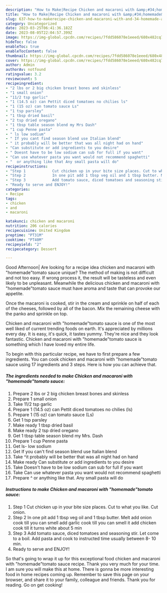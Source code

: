 ```yaml
---
description: "How to Make|Recipe Chicken and macaroni with &amp;#34;homemade&amp;#34;tomato sauce {That is Simple"
title: "How to Make|Recipe Chicken and macaroni with &amp;#34;homemade&amp;#34;tomato sauce {That is Simple"
slug: 637-how-to-makerecipe-chicken-and-macaroni-with-and-34-homemade-and-34-tomato-sauce-that-is-simple
category: Uncategorized
date: 2023-03-25T06:41:36.182Z
date: 2023-08-05T22:04:57.399Z
image: https://img-global.cpcdn.com/recipes/7fdd586078e1eeed/680x482cq70/chicken-and-macaroni-with-homemadetomato-sauce-recipe-main-photo.jpg
hideToc: false
enableToc: true
enableTocContent: false
thumbnail: https://img-global.cpcdn.com/recipes/7fdd586078e1eeed/680x482cq70/chicken-and-macaroni-with-homemadetomato-sauce-recipe-main-photo.jpg
cover: https://img-global.cpcdn.com/recipes/7fdd586078e1eeed/680x482cq70/chicken-and-macaroni-with-homemadetomato-sauce-recipe-main-photo.jpg
author: Admin
authorAv: notfound
ratingvalue: 3.2
reviewcount: 5
recipeingredient:
- "2 lbs or 2 big chicken breast bones and skinless"
- "1 small onion"
- "11/2 tsp garlic"
- "1 (14.5 oz) can Pettit diced tomatoes no chilies ls"
- "1 (15 oz) can tomato sauce Ls"
- "1 tsp parsley"
- "1 tbsp dried basil"
- "2 tsp dried oregano"
- "1 tbsp table season blend my Mrs Dash"
- "1 cup Penne pasta"
- " ls low sodium"
- " If you cant find season blend use Italian blend"
- " it probably will be better that was all night had on hand"
- "Can substitute or add ingredients to you desire"
- " Doesnt have to be low sodium can sub for full if you want"
- "Can use whatever pasta you want would not recommend spaghetti"
- "  or anything like that Any small pasta will do"
recipeinstructions:
- "Step 1            Cut chicken up in your bite size places. Cut to what you like. Cut onion."
- "Step 2            In one pit add 1 tbsp veg oil and 1 tbsp butter. Melt add onion cook till you can smell add garlic cook till you can smell it add chicken cook till it turns white about 5 min"
- "Step 3            Add tomato sauce, diced tomatoes and seasoning stir. Let come to a boil. Add pasta and cook to instructed time usually between 8- 10 min."
- "Ready to serve and ENJOY!"
categories:
- Recipe
tags:
- chicken
- and
- macaroni

katakunci: chicken and macaroni 
nutrition: 206 calories
recipecuisine: United Kingdom
preptime: "PT31M"
cooktime: "PT40M"
recipeyield: "2"
recipecategory: Dessert

---
```



Good Afternoon| Are looking for a recipe idea chicken and macaroni with &#34;homemade&#34;tomato sauce unique? The method of making is not difficult and not too easy. If wrong process it, the result will be tasteless and even likely to be unpleasant. Meanwhile the delicious chicken and macaroni with &#34;homemade&#34;tomato sauce must have aroma and taste that can provoke our appetite.





Once the macaroni is cooked, stir in the cream and sprinkle on half of each of the cheeses, followed by all of the bacon. Mix the remaining cheese with the panko and sprinkle on top.

Chicken and macaroni with &#34;homemade&#34;tomato sauce is one of the most well liked of current trending foods on earth. It's appreciated by millions every day. It is easy, it's quick, it tastes yummy. They're nice and they look fantastic. Chicken and macaroni with &#34;homemade&#34;tomato sauce is something which I have loved my entire life.


To begin with this particular recipe, we have to first prepare a few ingredients. You can cook chicken and macaroni with &#34;homemade&#34;tomato sauce using 17 ingredients and 3 steps. Here is how you can achieve that.

<!--inarticleads1-->

##### The ingredients needed to make Chicken and macaroni with &#34;homemade&#34;tomato sauce:

1. Prepare 2 lbs or 2 big chicken breast bones and skinless
1. Prepare 1 small onion
1. Take 11/2 tsp garlic
1. Prepare 1 (14.5 oz) can Pettit diced tomatoes no chilies (ls)
1. Prepare 1 (15 oz) can tomato sauce (Ls)
1. Get 1 tsp parsley
1. Make ready 1 tbsp dried basil
1. Make ready 2 tsp dried oregano
1. Get 1 tbsp table season blend my Mrs. Dash
1. Prepare 1 cup Penne pasta
1. Get  ls- low sodium
1. Get  If you can&#39;t find season blend use Italian blend
1. Take  ^it probably will be better that was all night had on hand
1. Make ready Can substitute or add ingredients to you desire
1. Take  Doesn&#39;t have to be low sodium can sub for full if you want
1. Take Can use whatever pasta you want would not recommend spaghetti
1. Prepare  ^ or anything like that. Any small pasta will do




<!--inarticleads2-->

##### Instructions to make Chicken and macaroni with &#34;homemade&#34;tomato sauce:

1. Step 1            Cut chicken up in your bite size places. Cut to what you like. Cut onion.
1. Step 2            In one pit add 1 tbsp veg oil and 1 tbsp butter. Melt add onion cook till you can smell add garlic cook till you can smell it add chicken cook till it turns white about 5 min
1. Step 3            Add tomato sauce, diced tomatoes and seasoning stir. Let come to a boil. Add pasta and cook to instructed time usually between 8- 10 min.
1. Ready to serve and ENJOY!



So that's going to wrap it up for this exceptional food chicken and macaroni with &#34;homemade&#34;tomato sauce recipe. Thank you very much for your time. I am sure you will make this at home. There is gonna be more interesting food in home recipes coming up. Remember to save this page on your browser, and share it to your family, colleague and friends. Thank you for reading. Go on get cooking!
